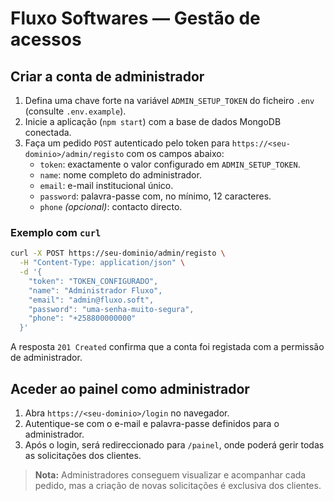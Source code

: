 # Fluxo Softwares — Gestão de acessos

## Criar a conta de administrador
1. Defina uma chave forte na variável `ADMIN_SETUP_TOKEN` do ficheiro `.env` (consulte `.env.example`).
2. Inicie a aplicação (`npm start`) com a base de dados MongoDB conectada.
3. Faça um pedido `POST` autenticado pelo token para `https://<seu-dominio>/admin/registo` com os campos abaixo:
   - `token`: exactamente o valor configurado em `ADMIN_SETUP_TOKEN`.
   - `name`: nome completo do administrador.
   - `email`: e-mail institucional único.
   - `password`: palavra-passe com, no mínimo, 12 caracteres.
   - `phone` *(opcional)*: contacto directo.

### Exemplo com `curl`
```bash
curl -X POST https://seu-dominio/admin/registo \
  -H "Content-Type: application/json" \
  -d '{
    "token": "TOKEN_CONFIGURADO",
    "name": "Administrador Fluxo",
    "email": "admin@fluxo.soft",
    "password": "uma-senha-muito-segura",
    "phone": "+258800000000"
  }'
```

A resposta `201 Created` confirma que a conta foi registada com a permissão de administrador.

## Aceder ao painel como administrador
1. Abra `https://<seu-dominio>/login` no navegador.
2. Autentique-se com o e-mail e palavra-passe definidos para o administrador.
3. Após o login, será redireccionado para `/painel`, onde poderá gerir todas as solicitações dos clientes.

> **Nota:** Administradores conseguem visualizar e acompanhar cada pedido, mas a criação de novas solicitações é exclusiva dos clientes.
